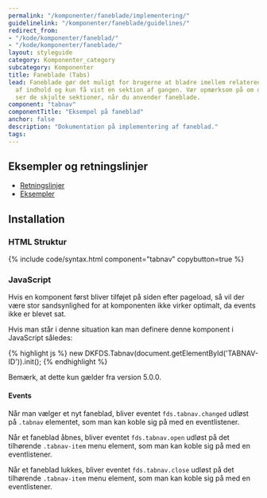 ```yaml
---
permalink: "/komponenter/faneblade/implementering/"
guidelinelink: "/komponenter/faneblade/guidelines/"
redirect_from:
- "/kode/komponenter/faneblad/"
- "/kode/komponenter/faneblade/"
layout: styleguide
category: Komponenter_category
subcategory: Komponenter
title: Faneblade (Tabs)
lead: Faneblade gør det muligt for brugerne at bladre imellem relaterede sektioner
  af indhold og kun få vist en sektion af gangen. Vær opmærksom på om dine brugere
  ser de skjulte sektioner, når du anvender faneblade.
component: "tabnav"
componentTitle: "Eksempel på faneblad"
anchor: false
description: "Dokumentation på implementering af faneblad."
tags:
---
```


## Eksempler og retningslinjer
<ul class="nobullet-list">
    <li><a href="/komponenter/faneblade/#retningslinjer">Retningslinjer</a></li>
    <li><a href="/komponenter/faneblade/">Eksempler</a></li>
</ul>

## Installation

### HTML Struktur

{% include code/syntax.html component="tabnav" copybutton=true %}

### JavaScript

Hvis en komponent først bliver tilføjet på siden efter pageload, så vil der være stor sandsynlighed for at komponenten ikke virker optimalt, da events ikke er blevet sat.

Hvis man står i denne situation kan man definere denne komponent i JavaScript således:

{% highlight js %}
new DKFDS.Tabnav(document.getElementById('TABNAV-ID')).init();
{% endhighlight %}

Bemærk, at dette kun gælder fra version 5.0.0.

#### Events

Når man vælger et nyt faneblad, bliver eventet `fds.tabnav.changed` udløst på `.tabnav` elementet, som man kan koble sig på med en eventlistener.

Når et faneblad åbnes, bliver eventet `fds.tabnav.open` udløst på det tilhørende `.tabnav-item` menu element, som man kan koble sig på med en eventlistener.

Når et faneblad lukkes, bliver eventet `fds.tabnav.close` udløst på det tilhørende `.tabnav-item` menu element, som man kan koble sig på med en eventlistener.
